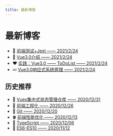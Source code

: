 ```yaml
---
title: 最新博客
---
```

# 最新博客

- :kiss: [前端测试+Jest —— 2021/2/24](./program/test/01.md)
- :ghost: [Vue3.0介绍 —— 2021/2/24](./vue/vue3.0/01vue3.0.md)
- :heart: [实践：Vue3.0 —— ToDoList —— 2021/2/24](./vue/vue3.0/04vue3.0.md)
- :zzz: [Vue3.0响应式系统原理 —— 2021/2/24](./vue/vue3.0/05vue3.0.md)

## 历史推荐
- :100: [Vuex集中式状态管理仓库 —— 2020/12/31](./vue/vuex/01vuex.md)
- :watermelon: [前端工程化 —— 2020/12/26](./program/README.md)
- :lollipop: [Git —— 2020/12/20](./others/Git/01.md)
- :four_leaf_clover: [前端性能优化 —— 2020/12/13](./performance/README.md)
- :popcorn: [TypeScript —— 2020/12/06](./javascript/typescript/01.md)
- :rainbow: [ES6-ES10 —— 2020/11/12](/javascript/ES6-ES10/)